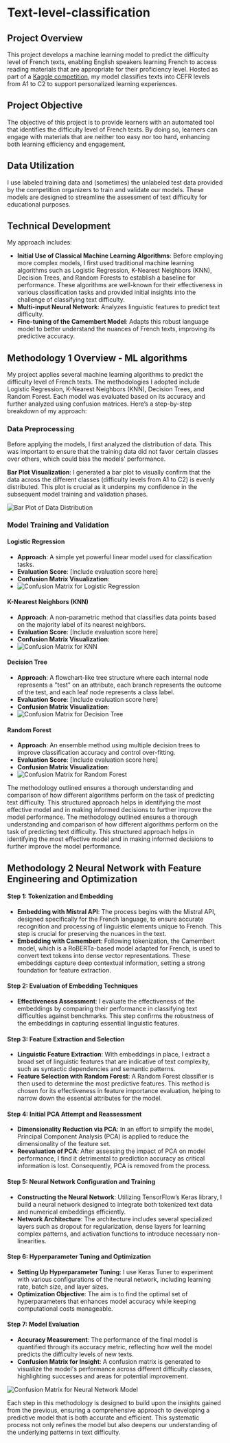 # Text-level-classification

## Project Overview
This project develops a machine learning model to predict the difficulty level of French texts, enabling English speakers learning French to access reading materials that are appropriate for their proficiency level. Hosted as part of a [Kaggle competition](https://www.kaggle.com/competitions/predicting-the-difficulty-of-a-french-text-e4s/overview), my model classifies texts into CEFR levels from A1 to C2 to support personalized learning experiences.

## Project Objective
The objective of this project is to provide learners with an automated tool that identifies the difficulty level of French texts. By doing so, learners can engage with materials that are neither too easy nor too hard, enhancing both learning efficiency and engagement.

## Data Utilization
I use labeled training data and (sometimes) the unlabeled test data provided by the competition organizers to train and validate our models. These models are designed to streamline the assessment of text difficulty for educational purposes.

## Technical Development
My approach includes:
- **Initial Use of Classical Machine Learning Algorithms**: Before employing more complex models, I first used traditional machine learning algorithms such as Logistic Regression, K-Nearest Neighbors (KNN), Decision Trees, and Random Forests to establish a baseline for performance. These algorithms are well-known for their effectiveness in various classification tasks and provided initial insights into the challenge of classifying text difficulty.
- **Multi-input Neural Network**: Analyzes linguistic features to predict text difficulty.
- **Fine-tuning of the Camembert Model**: Adapts this robust language model to better understand the nuances of French texts, improving its predictive accuracy.

## Methodology 1 Overview - ML algorithms

My project applies several machine learning algorithms to predict the difficulty level of French texts. The methodologies I adopted include Logistic Regression, K-Nearest Neighbors (KNN), Decision Trees, and Random Forest. Each model was evaluated based on its accuracy and further analyzed using confusion matrices. Here’s a step-by-step breakdown of my approach:

### Data Preprocessing

Before applying the models, I first analyzed the distribution of data. This was important to ensure that the training data did not favor certain classes over others, which could bias the models' performance.

**Bar Plot Visualization**:
I generated a bar plot to visually confirm that the data across the different classes (difficulty levels from A1 to C2) is evenly distributed. This plot is crucial as it underpins my confidence in the subsequent model training and validation phases.

![Bar Plot of Data Distribution](path/to/bar_plot_image.png)

### Model Training and Validation

#### Logistic Regression
- **Approach**: A simple yet powerful linear model used for classification tasks.
- **Evaluation Score**: [Include evaluation score here]
- **Confusion Matrix Visualization**:
-  ![Confusion Matrix for Logistic Regression](path/to/confusion_matrix_lr.png)

#### K-Nearest Neighbors (KNN)
- **Approach**: A non-parametric method that classifies data points based on the majority label of its nearest neighbors.
- **Evaluation Score**: [Include evaluation score here]
- **Confusion Matrix Visualization**:
-  ![Confusion Matrix for KNN](path/to/confusion_matrix_knn.png)

#### Decision Tree
- **Approach**: A flowchart-like tree structure where each internal node represents a "test" on an attribute, each branch represents the outcome of the test, and each leaf node represents a class label.
- **Evaluation Score**: [Include evaluation score here]
- **Confusion Matrix Visualization**:
-  ![Confusion Matrix for Decision Tree](path/to/confusion_matrix_dt.png)

#### Random Forest
- **Approach**: An ensemble method using multiple decision trees to improve classification accuracy and control over-fitting.
- **Evaluation Score**: [Include evaluation score here]
- **Confusion Matrix Visualization**:
-  ![Confusion Matrix for Random Forest](path/to/confusion_matrix_rf.png)

The methodology outlined ensures a thorough understanding and comparison of how different algorithms perform on the task of predicting text difficulty. This structured approach helps in identifying the most effective model and in making informed decisions to further improve the model performance.
The methodology outlined ensures a thorough understanding and comparison of how different algorithms perform on the task of predicting text difficulty. This structured approach helps in identifying the most effective model and in making informed decisions to further improve the model performance.

## Methodology 2 Neural Network with Feature Engineering and Optimization

#### Step 1: Tokenization and Embedding
- **Embedding with Mistral API**: The process begins with the Mistral API, designed specifically for the French language, to ensure accurate recognition and processing of linguistic elements unique to French. This step is crucial for preserving the nuances in the text.
- **Embedding with Camembert**: Following tokenization, the Camembert model, which is a RoBERTa-based model adapted for French, is used to convert text tokens into dense vector representations. These embeddings capture deep contextual information, setting a strong foundation for feature extraction.

#### Step 2: Evaluation of Embedding Techniques
- **Effectiveness Assessment**: I evaluate the effectiveness of the embeddings by comparing their performance in classifying text difficulties against benchmarks. This step confirms the robustness of the embeddings in capturing essential linguistic features.

#### Step 3: Feature Extraction and Selection
- **Linguistic Feature Extraction**: With embeddings in place, I extract a broad set of linguistic features that are indicative of text complexity, such as syntactic dependencies and semantic patterns.
- **Feature Selection with Random Forest**: A Random Forest classifier is then used to determine the most predictive features. This method is chosen for its effectiveness in feature importance evaluation, helping to narrow down the essential attributes for the model.

#### Step 4: Initial PCA Attempt and Reassessment
- **Dimensionality Reduction via PCA**: In an effort to simplify the model, Principal Component Analysis (PCA) is applied to reduce the dimensionality of the feature set.
- **Reevaluation of PCA**: After assessing the impact of PCA on model performance, I find it detrimental to prediction accuracy as critical information is lost. Consequently, PCA is removed from the process.

#### Step 5: Neural Network Configuration and Training
- **Constructing the Neural Network**: Utilizing TensorFlow’s Keras library, I build a neural network designed to integrate both tokenized text data and numerical embeddings efficiently.
- **Network Architecture**: The architecture includes several specialized layers such as dropout for regularization, dense layers for learning complex patterns, and activation functions to introduce necessary non-linearities.

#### Step 6: Hyperparameter Tuning and Optimization
- **Setting Up Hyperparameter Tuning**: I use Keras Tuner to experiment with various configurations of the neural network, including learning rate, batch size, and layer sizes.
- **Optimization Objective**: The aim is to find the optimal set of hyperparameters that enhances model accuracy while keeping computational costs manageable.

#### Step 7: Model Evaluation
- **Accuracy Measurement**: The performance of the final model is quantified through its accuracy metric, reflecting how well the model predicts the difficulty levels of new texts.
- **Confusion Matrix for Insight**: A confusion matrix is generated to visualize the model's performance across different difficulty classes, highlighting successes and areas for potential improvement.

![Confusion Matrix for Neural Network Model](path/to/confusion_matrix_nn.png)

Each step in this methodology is designed to build upon the insights gained from the previous, ensuring a comprehensive approach to developing a predictive model that is both accurate and efficient. This systematic process not only refines the model but also deepens our understanding of the underlying patterns in text difficulty.
